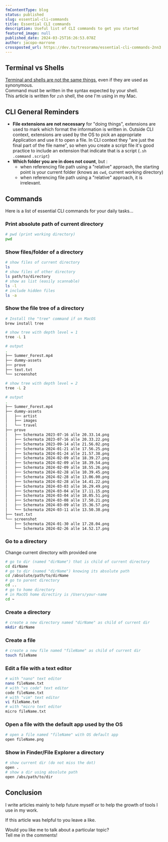```yaml
---
fmContentType: blog
status: published
slug: essential-cli-commands
title: Essential CLI commands
description: Useful list of CLI commands to get you started
featured_image: null
published_date: 2024-03-25T16:26:53.078Z
author: jacopo-marrone
crossposted_url: https://dev.to/tresorama/essential-cli-commands-2nn3
---
```


## Terminal vs Shells

[Terminal and shells are not the same things](/blog/terminal-vs-shell), even if they are used as synonymous.  
Command must be written in the syntax expected by your shell.  
This article is written for `zsh` shell, the one I'm using in my Mac.

## CLI General Reminders

- **File extensions are not necessary** for "doing things", extensions are used to mark which format the information is written in.
  Outside CLI context, extensions are used by the OS to pick an appropriate Application and use it to open a file.
  In CLI context they "are just the final part of the file name", so when you create a script file it's good practice to include an extension that indicate that is a script (`.sh` `.command` `.script`)
- **Which folder you are in does not count**, but :
  - when referencing file path using a "relative" approach, the starting point is your current folder (knows as `cwd`, current working directory)
  - when referencing file path using a "relative" approach, it is irrelevant.

## Commands

Here is a list of essential CLI commands for your daily tasks...

### Print absolute path of current directory

```bash
# pwd (print working directory)
pwd
```

### Show files/folder of a directory

```bash
# show files of current directory
ls
# show files of other directory
ls path/to/directory
# show as list (easily scannable)
ls -l
# include hidden files
ls -a
```

### Show the file tree of a directory

```bash
# Install the "tree" command if on MacOS
brew install tree
```

```bash
# show tree with depth level = 1
tree -L 1

# output
.
├── Summer_Forest.mp4
├── dummy-assets
├── prove
├── text.txt
└── screenshot
```

```bash
# show tree with depth level = 2
tree -L 2

# output
.
├── Summer_Forest.mp4
├── dummy-assets
│   ├── artist
│   ├── images
│   └── travel
├── prove
│   ├── Schermata 2023-07-16 alle 20.33.14.png
│   ├── Schermata 2023-07-16 alle 20.33.22.png
│   ├── Schermata 2023-09-14 alle 21.56.02.png
│   ├── Schermata 2024-01-21 alle 17.56.25.png
│   ├── Schermata 2024-01-24 alle 21.57.38.png
│   ├── Schermata 2024-02-09 alle 18.39.27.png
│   ├── Schermata 2024-02-09 alle 18.39.54.png
│   ├── Schermata 2024-02-09 alle 18.55.26.png
│   ├── Schermata 2024-02-28 alle 10.39.45.png
│   ├── Schermata 2024-02-28 alle 13.06.00.png
│   ├── Schermata 2024-02-28 alle 14.41.22.png
│   ├── Schermata 2024-03-03 alle 16.29.49.png
│   ├── Schermata 2024-03-04 alle 17.11.15.png
│   ├── Schermata 2024-03-04 alle 18.05.51.png
│   ├── Schermata 2024-03-08 alle 17.50.21.png
│   ├── Schermata 2024-03-09 alle 15.36.57.png
│   └── Schermata 2024-03-11 alle 13.50.38.png
├── text.txt
└── screenshot
    ├── Schermata 2024-01-30 alle 17.28.04.png
    └── Schermata 2024-02-26 alle 14.52.17.png
```

### Go to a directory

Change current directory with provided one

```bash
# go to dir (named "dirName") that is child of current directory
cd dirName 
# go to dir (named "dirName") knowing its absolute path
cd /absolute/path/to/dirName
# go to parent directory
cd ..
# go to home directory
# in MacOS home directiry is /Users/your-name
cd ~
```

### Create a directory

```bash
# create a new directory named "dirName" as child of current dir
mkdir dirName
```

### Create a file

```bash
# create a new file named "fileName" as child of current dir
touch fileName
```

### Edit a file with a text editor

```bash
# with "nano" text editor
nano fileName.txt
# with "vs code" text editor
code fileName.txt
# with "vim" text editor
vi fileName.txt
# with "micro text editor
micro fileName.txt
```

### Open a file with the default app used by the OS

```bash
# open a file named "fileName" with OS default app
open fileName.png
```

### Show in Finder/File Explorer a directory

```bash
# show current dir (do not miss the dot)
open .
# show a dir using absolute path
open /abs/path/to/dir
```

## Conclusion

I write articles mainly to help future myself or to help the growth of tools I use in my work.

If this article was helpful to you leave a like.

Would you like me to talk about a particular topic?  
Tell me in the comments!
